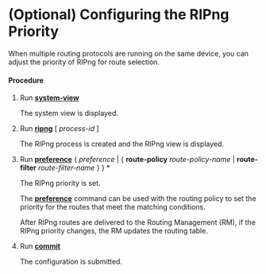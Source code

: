 (Optional) Configuring the RIPng Priority
=========================================

When multiple routing protocols are running on the same
device, you can adjust the priority of RIPng for route selection.

#### Procedure

1. Run [**system-view**](cmdqueryname=system-view)
   
   
   
   The system view is displayed.
2. Run [**ripng**](cmdqueryname=ripng) [ *process-id* ]
   
   
   
   The RIPng process is created and the RIPng view is displayed.
3. Run [**preference**](cmdqueryname=preference) { *preference* | { **route-policy** *route-policy-name* | **route-filter** *route-filter-name* } } \*
   
   
   
   The RIPng priority is set.
   
   The [**preference**](cmdqueryname=preference) command can be used with the routing policy to set the priority
   for the routes that meet the matching conditions.
   
   After RIPng
   routes are delivered to the Routing Management (RM), if the RIPng
   priority changes, the RM updates the routing table.
4. Run [**commit**](cmdqueryname=commit)
   
   
   
   The configuration is
   submitted.
